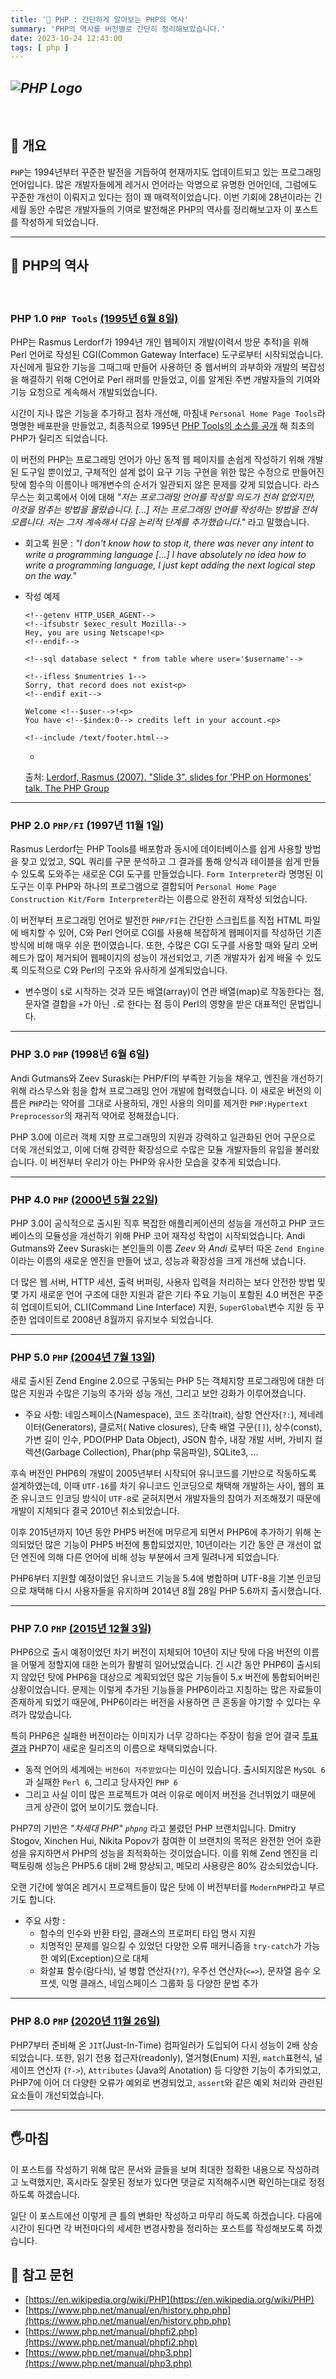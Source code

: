 ```yaml
---
title: '🐘 PHP : 간단하게 알아보는 PHP의 역사'
summary: 'PHP의 역사를 버전별로 간단히 정리해보았습니다.'
date: 2023-10-24 12:43:00
tags: [ php ]
---
```


## _**![PHP Logo](php-history_title.png)**_

<br/>

## 🚩 개요

`PHP`는 1994년부터 꾸준한 발전을 거듭하여 현재까지도 업데이트되고 있는 프로그래밍 언어입니다.
많은 개발자들에게 레거시 언어라는 악명으로 유명한 언어인데, 그럼에도 꾸준한 개선이 이뤄지고 있다는 점이 꽤 매력적이었습니다.
이번 기회에 28년이라는 긴 세월 동안 수많은 개발자들의 기여로 발전해온 PHP의 역사를 정리해보고자 이 포스트를 작성하게 되었습니다.

---

## 📜 PHP의 역사

<br/>

### PHP 1.0 `PHP Tools` [(1995년 6월 8일)](https://groups.google.com/g/comp.infosystems.www.authoring.cgi/c/PyJ25gZ6z7A/m/M9FkTUVDfcwJ?pli=1)

PHP는 Rasmus Lerdorf가 1994년 개인 웹페이지 개발(이력서 방문 추적)을 위해 Perl 언어로 작성된 CGI(Common
Gateway Interface) 도구로부터 시작되었습니다.
자신에게 필요한 기능을 그때그때 만들어 사용하던 중 웹서버의 과부하와 개발의 복잡성을 해결하기 위해 C언어로 Perl 래퍼를 만들었고,
이를 알게된 주변 개발자들의 기여와 기능 요청으로 계속해서 개발되었습니다.

시간이 지나 많은 기능을 추가하고 점차 개선해, 마침내 `Personal Home Page Tools`라 명명한 배포판을 만들었고,
최종적으로
1995년 [PHP Tools의 소스를 공개](http://groups.google.com/group/comp.infosystems.www.authoring.cgi/msg/cc7d43454d64d133)
해 최초의 PHP가 릴리즈 되었습니다.

이 버전의 PHP는 프로그래밍 언어가 아닌 동적 웹 페이지를 손쉽게 작성하기 위해 개발된 도구일 뿐이었고,
구체적인 설계 없이 요구 기능 구현을 위한 많은 수정으로 만들어진 탓에 함수의 이름이나 매개변수의 순서가 일관되지 않은 문제를 갖게 되었습니다.
라스무스는 회고록에서 이에 대해 _"저는 프로그래밍 언어를 작성할 의도가 전혀 없었지만, 이것을 멈추는 방법을 몰랐습니다. [...] 저는
프로그래밍 언어를 작성하는 방법을 전혀 모릅니다. 저는 그저 계속해서 다음 논리적 단계를 추가했습니다."_ 라고 말했습니다.

- 회고록 원문 : _"I don't know how to stop it, there was never any intent to write a
  programming language [...] I have absolutely no idea how to write a
  programming language, I just kept adding the next logical step on the way."_

- 작성 예제

  ```text
  <!--getenv HTTP_USER_AGENT-->
  <!--ifsubstr $exec_result Mozilla-->
  Hey, you are using Netscape!<p>
  <!--endif-->

  <!--sql database select * from table where user='$username'-->

  <!--ifless $numentries 1-->
  Sorry, that record does not exist<p>
  <!--endif exit-->

  Welcome <!--$user-->!<p>
  You have <!--$index:0--> credits left in your account.<p>

  <!--include /text/footer.html-->
  ```

    -
  출처: [Lerdorf, Rasmus (2007). "Slide 3". slides for 'PHP on Hormones' talk. The PHP Group](http://talks.php.net/show/mysql07key/3)

---

### PHP 2.0 `PHP/FI` (1997년 11월 1일)

Rasmus Lerdorf는 PHP Tools를 배포함과 동시에 데이터베이스를 쉽게 사용할 방법을 찾고 있었고,
SQL 쿼리를 구문 분석하고 그 결과를 통해 양식과 테이블을 쉽게 만들 수 있도록 도와주는 새로운 CGI 도구를 만들었습니다.
`Form Interpreter`라 명명된 이 도구는 이후 PHP와 하나의 프로그램으로
결합되어 `Personal Home Page Construction Kit/Form Interpreter`라는 이름으로 완전히 재작성
되었습니다.

이 버전부터 프로그래밍 언어로 발전한 `PHP/FI`는 간단한 스크립트를 직접 HTML 파일에 배치할 수 있어, C와 Perl 언어로 CGI를
사용해 복잡하게 웹페이지를 작성하던 기존 방식에 비해 매우 쉬운 편이였습니다.
또한, 수많은 CGI 도구를 사용할 때와 달리 오버헤드가 많이 제거되어 웹페이지의 성능이 개선되었고, 기존 개발자가 쉽게 배울 수 있도록
의도적으로 C와 Perl의 구조와 유사하게 설계되었습니다.

- 변수명이 `$`로 시작하는 것과 모든 배열(array)이 연관 배열(map)로 작동한다는 점,
  문자열 결합을 `+`가 아닌 `.`로 한다는 점 등이 Perl의 영향을 받은 대표적인 문법입니다.

---

### PHP 3.0 `PHP` (1998년 6월 6일)

Andi Gutmans와 Zeev Suraski는 PHP/FI의 부족한 기능을 채우고, 엔진을 개선하기 위해 라스무스와 힘을 합쳐 프로그래밍
언어 개발에 협력했습니다.
이 새로운 버전의 이름은 `PHP`라는 약어를 그대로 사용하되, 개인 사용의 의미를 제거한 `PHP:Hypertext Preprocessor`의
재귀적 약어로 정해졌습니다.

PHP 3.0에 이르러 객체 지향 프로그래밍의 지원과 강력하고 일관화된 언어 구문으로 더욱 개선되었고, 이에 더해 강력한 확장성으로 수많은 모듈
개발자들의 유입을 불러왔습니다.
이 버전부터 우리가 아는 PHP와 유사한 모습을 갖추게 되었습니다.

---

### PHP 4.0 `PHP` [(2000년 5월 22일)](https://news-web.php.net/php.announce/22)

PHP 3.0이 공식적으로 출시된 직후 복잡한 애플리케이션의 성능을 개선하고 PHP 코드 베이스의 모듈성을 개선하기 위해 PHP 코어 재작성
작업이 시작되었습니다.
Andi Gutmans와 Zeev Suraski는 본인들의 이름 _Zeev_ 와 _Andi_ 로부터 따온 `Zend Engine`이라는 이름의
새로운 엔진을 만들어 냈고, 성능과 확장성을 크게 개선해 냈습니다.

더 많은 웹 서버, HTTP 세션, 출력 버퍼링, 사용자 입력을 처리하는 보다 안전한 방법 및 몇 가지 새로운 언어 구조에 대한 지원과 같은
기타 주요 기능이 포함된 4.0 버전은 꾸준히 업데이트되어,
CLI(Command Line Interface) 지원, `SuperGlobal`변수 지원 등 꾸준한 업데이트로 2008년 8월까지 유지보수
되었습니다.

---

### PHP 5.0 `PHP` [(2004년 7월 13일)](https://news-web.php.net/php.announce/50)

새로 출시된 Zend Engine 2.0으로 구동되는 PHP 5는 객체지향 프로그래밍에 대한 더 많은 지원과 수많은 기능의 추가와 성능 개선,
그리고 보안 강화가 이루어졌습니다.

- 주요 사항: 네임스페이스(Namespace), 코드 조각(trait), 삼항 연산자(`?:`), 제네레이터(Generators), 클로저(
  Native closures), 단축 배열 구문(`[]`), 상수(const),
  가변 길이 인수, PDO(PHP Data Object), JSON 함수, 내장 개발 서버, 가비지 컬렉션(Garbage
  Collection), Phar(php 묶음파일), SQLite3, ...

후속 버전인 PHP6의 개발이 2005년부터 시작되어 유니코드를 기반으로 작동하도록 설계하였는데, 이때 `UTF-16`를 차기 유니코드
인코딩으로 채택해 개발하는 사이,
웹의 표준 유니코드 인코딩 방식이 `UTF-8`로 굳혀지면서 개발자들의 참여가 저조해졌기 때문에 개발이 지체되다 결국 2010년 취소되었습니다.

이후 2015년까지 10년 동안 PHP5 버전에 머무르게 되면서 PHP6에 추가하기 위해 논의되었던 많은 기능이 PHP5 버전에 통합되었지만,
10년이라는 기간 동안 큰 개선이 없던 엔진에 의해 다른 언어에 비해 성능 부분에서 크게 밀려나게 되었습니다.

PHP6부터 지원할 예정이었던 유니코드 기능을 5.4에 병합하며 UTF-8을 기본 인코딩으로 채택해 다시 사용자들을 유지하며 2014년 8월
28일 PHP 5.6까지 출시했습니다.

---

### PHP 7.0 `PHP` [(2015년 12월 3일)](https://news-web.php.net/php.announce/167)

PHP6으로 출시 예정이었던 차기 버전이 지체되어 10년이 지난 탓에 다음 버전의 이름을 어떻게 정할지에 대한 논의가 활발히 일어났었습니다.
긴 시간 동안 PHP6이 출시되지 않았던 탓에 PHP6을 대상으로 계획되었던 많은 기능들이 5.x 버전에 통합되어버린 상황이었습니다.
문제는 이렇게 추가된 기능들을 PHP6이라고 지칭하는 많은 자료들이 존재하게 되었기 때문에, PHP6이라는 버전을 사용하면 큰 혼동을 야기할 수
있다는 우려가 많았습니다.

특히 PHP6은 실패한 버전이라는 이미지가 너무 강하다는 주장이 힘을 얻어
결국 [투표 결과](https://wiki.php.net/rfc/php6) PHP7이 새로운 릴리즈의 이름으로 채택되었습니다.

- 동적 언어의 세계에는 `버전6이 저주받았다`는 미신이 있습니다. 출시되지않은 `MySQL 6`과 실패한 `Perl 6`, 그리고
  당사자인 `PHP 6`
- 그리고 사실 이미 많은 프로젝트가 여러 이유로 메이저 버전을 건너뛰었기 때문에 크게 상관이 없어 보이기도 했습니다.

PHP7의 기반은 _"차세대 PHP" `phpng`_ 라고 불렸던 PHP 브랜치입니다.
Dmitry Stogov, Xinchen Hui, Nikita Popov가 참여한 이 브랜치의 목적은 완전한 언어 호환성을 유지하면서 PHP의
성능을 최적화하는 것이었습니다.
이를 위해 Zend 엔진을 리팩토링해 성능은 PHP5.6 대비 2배 향상되고, 메모리 사용량은 80% 감소되었습니다.

오랜 기간에 쌓여온 레거시 프로젝트들이 많은 탓에 이 버전부터를 `ModernPHP`라고 부르기도 합니다.

- 주요 사항 :
    - 함수의 인수와 반환 타입, 클래스의 프로퍼티 타입 명시 지원
    - 치명적인 문제를 일으킬 수 있었던 다양한 오류 매커니즘을 `try-catch`가 가능한 예외(Exception)으로 대체
    - 화살표 함수(람다식), 널 병합 연산자(`??`), 우주선 연산자(`<=>`), 문자열 음수 오프셋, 익명 클래스, 네임스페이스
      그룹화 등 다양한 문법 추가

---

### PHP 8.0 `PHP` [(2020년 11월 26일)](https://www.php.net/releases/8.0/en.php)

PHP7부터 준비해 온 `JIT`(Just-In-Time) 컴파일러가 도입되어 다시 성능이 2배 상승되었습니다.
또한, 읽기 전용 접근자(readonly), 열거형(Enum) 지원, `match`표현식, 널 세이프
연산자 (`?->`), `Attributes` (Java의 Anotation) 등 다양한 기능이 추가되었고,
PHP7에 이어 더 다양한 오류가 예외로 변경되었고, `assert`와 같은 예외 처리와 관련된 요소들이 개선되었습니다.

---

## 🖐️마침

이 포스트를 작성하기 위해 많은 문서와 글들을 보며 최대한 정확한 내용으로 작성하려고 노력했지만,
혹시라도 잘못된 정보가 있다면 댓글로 지적해주시면 확인하는대로 정정하도록 하겠습니다.

일단 이 포스트에선 이렇게 큰 틀의 변화만 작성하고 마무리 하도록 하겠습니다.
다음에 시간이 된다면 각 버전마다의 세세한 변경사항을 정리하는 포스트를 작성해보도록 하겠습니다.

## :pushpin: 참고 문헌

- [https://en.wikipedia.org/wiki/PHP](https://en.wikipedia.org/wiki/PHP)
- [https://www.php.net/manual/en/history.php.php](https://www.php.net/manual/en/history.php.php)
- [https://www.php.net/manual/phpfi2.php](https://www.php.net/manual/phpfi2.php)
- [https://www.php.net/manual/php3.php](https://www.php.net/manual/php3.php)
